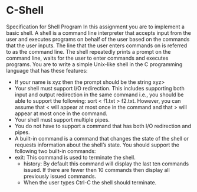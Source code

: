# C-Shell
Specification for Shell Program
In this assignment you are to implement a basic shell. A shell is a command line interpreter that accepts input from the user and executes programs on behalf of the user based on the commands that the user inputs. The line that the user enters commands on is referred to as the command line. The shell repeatedly prints a prompt on the command  line, waits for the user to enter commands and executes programs. You are to write a simple Unix-like shell in the C programming language that has these features:
* If your name is xyz then the prompt should be the string xyz>
* Your shell must support I/O redirection. This includes supporting both input and output redirection in the same command i.e., you should be able to support the following: sort < f1.txt > f2.txt. However, you can assume that < will appear at most once in the command and that > will appear at most once in the command.
* Your shell must support multiple pipes.
* You do not have to support a command that has both I/O redirection and pipes.
* A built-in command is a command that changes the state of the shell or requests information about the shell’s state. You should support the following two built-in commands:
* exit: This command is used to terminate the shell.
	* history: By default this command will display the last ten commands issued. If there are fewer then 10 commands then display all previously issued commands.
	* When the user types Ctrl-C the shell should terminate.

